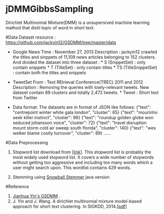 # jDMMGibbsSampling
Dirichlet Multinomial Mixture(DMM) is a unsupersived machine learning mathod that distil topic of word in short text.

#Data
  Dataset resource : https://github.com/jackyin12/GSDMM/tree/master/data
  * Google News
		Time : November 27, 2013
		Description : 
				jackyin12 crawled the titles and sinppets of 11,109 news articles belonging to 152 clusters.
				And divided the dataset into three dataset :
				* S (SnippetSet) : only contain snippets
				* T (TitleSet) : only contain titles
				* TS (TitleSnippetSet) : contain both the titles and snippets

  * TweetSet
		From : Text REtrieval Conference(TREC) 2011 and 2012
		Description : Removing the queries with lowly-relevant tweets.
						   New dataset contain 89 clusters and totally 2,472 tweets.
						   * Tweet : Short text from Twitter
  * Data format:
	  The datasets are in format of JSON like follows:
	{"text": "centrepoint winter white gala london", "cluster": 65}
	{"text": "mourinho seek killer instinct", "cluster": 96}
	{"text": "roundup golden globe won seduced johansson voice", "cluster": 72}
	{"text": "travel disruption mount storm cold air sweep south florida", "cluster": 140}
	{"text": "wes welker blame costly turnover", "cluster": 89}
	......
		
#Data Preprocessing
   1. Stopword list download from [[link](http://www.lextek.com/manuals/onix/stopwords1.html)].
   This stopword list is probably the most widely used stopword list. 
   It covers a wide number of stopwords without getting too aggressive and including too many words which a user might search upon. 
   This wordlist contains 429 words.
   
   2. Stemming using [Snowball Stemmer](http://snowball.tartarus.org/download.html) java version
   
#Reference
  1. [Jianhua Yin's GSDMM](https://github.com/jackyin12/GSDMM) .
  2. J. Yin and J. Wang. A dirichlet multinomial mixture model-based approach for short text clustering. In SIGKDD, 2014.[[pdf](http://dbgroup.cs.tsinghua.edu.cn/wangjy/papers/KDD14-GSDMM.pdf)]
  

 